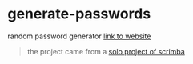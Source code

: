 # generate-passwords
random password generator
[link to website](https://inbardanieli.github.io/generate-passwords/)


> the project came from a [solo project of scrimba](https://scrimba.com/scrim/co81a4ffa91ac9a20ad2e346f)
